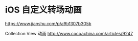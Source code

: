 # iOS 自定义转场动画

https://www.jianshu.com/p/a9b1307b305b

Collection View 动画
http://www.cocoachina.com/articles/9247
